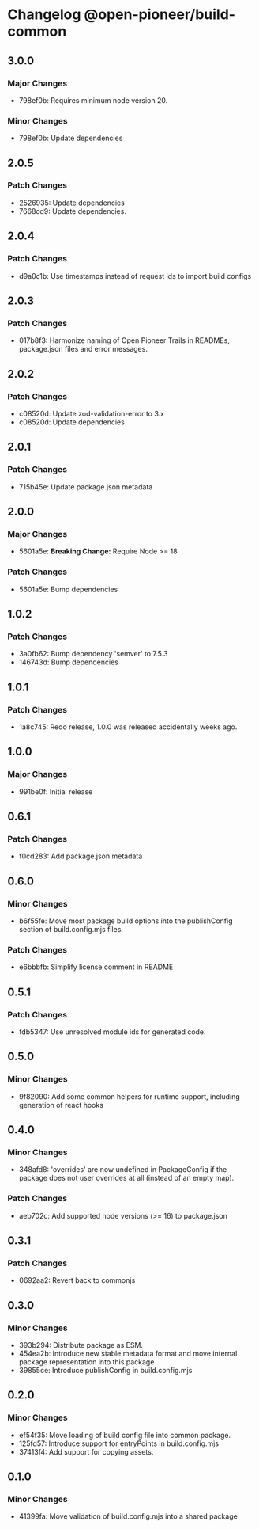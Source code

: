 # Changelog @open-pioneer/build-common

## 3.0.0

### Major Changes

- 798ef0b: Requires minimum node version 20.

### Minor Changes

- 798ef0b: Update dependencies

## 2.0.5

### Patch Changes

- 2526935: Update dependencies
- 7668cd9: Update dependencies.

## 2.0.4

### Patch Changes

- d9a0c1b: Use timestamps instead of request ids to import build configs

## 2.0.3

### Patch Changes

- 017b8f3: Harmonize naming of Open Pioneer Trails in READMEs, package.json files and error messages.

## 2.0.2

### Patch Changes

- c08520d: Update zod-validation-error to 3.x
- c08520d: Update dependencies

## 2.0.1

### Patch Changes

- 715b45e: Update package.json metadata

## 2.0.0

### Major Changes

- 5601a5e: **Breaking Change:** Require Node >= 18

### Patch Changes

- 5601a5e: Bump dependencies

## 1.0.2

### Patch Changes

- 3a0fb62: Bump dependency 'semver' to 7.5.3
- 146743d: Bump dependencies

## 1.0.1

### Patch Changes

- 1a8c745: Redo release, 1.0.0 was released accidentally weeks ago.

## 1.0.0

### Major Changes

- 991be0f: Initial release

## 0.6.1

### Patch Changes

- f0cd283: Add package.json metadata

## 0.6.0

### Minor Changes

- b6f55fe: Move most package build options into the publishConfig section of build.config.mjs files.

### Patch Changes

- e6bbbfb: Simplify license comment in README

## 0.5.1

### Patch Changes

- fdb5347: Use unresolved module ids for generated code.

## 0.5.0

### Minor Changes

- 9f82090: Add some common helpers for runtime support, including generation of react hooks

## 0.4.0

### Minor Changes

- 348afd8: 'overrides' are now undefined in PackageConfig if the package does not user overrides at all (instead of an empty map).

### Patch Changes

- aeb702c: Add supported node versions (>= 16) to package.json

## 0.3.1

### Patch Changes

- 0692aa2: Revert back to commonjs

## 0.3.0

### Minor Changes

- 393b294: Distribute package as ESM.
- 454ea2b: Introduce new stable metadata format and move internal package representation into this package
- 39855ce: Introduce publishConfig in build.config.mjs

## 0.2.0

### Minor Changes

- ef54f35: Move loading of build config file into common package.
- 125fd57: Introduce support for entryPoints in build.config.mjs
- 37413f4: Add support for copying assets.

## 0.1.0

### Minor Changes

- 41399fa: Move validation of build.config.mjs into a shared package
